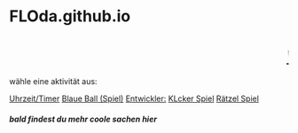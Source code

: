 # FLOda.github.io
<!DOCTYPE html>
<html lang="en">
<head>
  <meta charset="UTF-8">
  <meta http-equiv="X-UA-Compatible" content="IE=Edge">
  <meta name="viewport" content="width=device-width, initial-scale=1">
  <title>FLOda</title>
  <body>
    <h1><em><marquee><u>Willkommen!</u></marquee></em></h1>
    <p>wähle eine aktivität aus:</p>
    <a href="uhr.html">Uhrzeit/Timer</a>
    <a href="snak.html">Blaue Ball (Spiel)</a>
    <a href="entwickler.html">Entwickler:</a>
    <a href="klick.html">KLcker Spiel</a>
    <a href="quiz.html">Rätzel Spiel</a>
    <h5>bald findest du mehr coole sachen hier</h5>
  </body>
</html>
